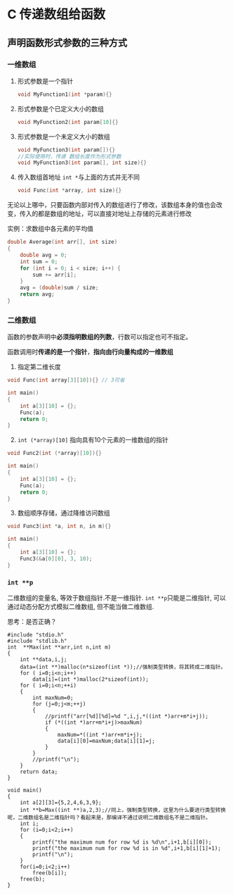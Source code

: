 # C 传递数组给函数

## 声明函数形式参数的三种方式

### 一维数组

1. 形式参数是一个指针

   ```c
   void MyFunction1(int *param){}
   ```

2. 形式参数是个已定义大小的数组

   ```c
   void MyFunction2(int param[10]{}
   ```

3. 形式参数是一个未定义大小的数组

   ```c
   void MyFunction3(int param[]){}
   //实际使用时，传递 数组长度作为形式参数
   void MyFunction3(int param[], int size){}
   ```

4. 传入数组首地址 `int *`与上面的方式并无不同

   ```c
   void Func(int *array, int size){}
   ```

   

无论以上哪中，只要函数内部对传入的数组进行了修改，该数组本身的值也会改变，传入的都是数组的地址，可以直接对地址上存储的元素进行修改

实例：求数组中各元素的平均值

```c
double Average(int arr[], int size)
{
    double avg = 0;
    int sum = 0;
    for (int i = 0; i < size; i++) {
        sum += arr[i];
    }
    avg = (double)sum / size;
    return avg;
}
```

### 

### 二维数组

函数的参数声明中**必须指明数组的列数**，行数可以指定也可不指定。

函数调用时**传递的是一个指针**，**指向由行向量构成的一维数组**

1. 指定第二维长度

```c
void Func(int array[3][10]){} // 3可省

int main()
{
    int a[3][10] = {};
    Func(a);
    return 0;
}
```

2. `int (*array)[10]` 指向具有10个元素的一维数组的指针

```c
void Func2(int (*array)[10]){}

int main()
{
    int a[3][10] = {};
    Func(a);
    return 0;
}
```

3. 数组顺序存储，通过降维访问数组

```c
void Func3(int *a, int n, in m){}

int main()
{
    int a[3][10] = {};
    Func3(&a[0][0], 3, 10);
}
```





### `int **p`

二维数组的变量名, 等效于数组指针.不是一维指针.
`int **p`只能是二维指针, 可以通过动态分配方式模拟二维数组, 但不能当做二维数组.



思考：是否正确？

```
#include "stdio.h"
#include "stdlib.h"
int  **Max(int **arr,int n,int m)
{
    int **data,i,j;
	data=(int **)malloc(n*sizeof(int *));//强制类型转换，将其转成二维指针。
	for ( i=0;i<n;i++)
		data[i]=(int *)malloc(2*sizeof(int));
	for ( i=0;i<n;++i)
	{
		int maxNum=0;
		for (j=0;j<m;++j)
		{
			//printf("arr[%d][%d]=%d ",i,j,*((int *)arr+m*i+j));
			if (*((int *)arr+m*i+j)>maxNum)
			{
				maxNum=*((int *)arr+m*i+j);
				data[i][0]=maxNum;data[i][1]=j;
			}
		}
		//printf("\n");
	}
    return data;
}

void main()
{
	int a[2][3]={5,2,4,6,3,9};
    int **b=Max((int **)a,2,3);//同上，强制类型转换，这里为什么要进行类型转换呢，二维数组名是二维指针吗？看起来是，那编译不通过说明二维数组名不是二维指针。
    int i;
	for (i=0;i<2;i++)
	{
		printf("the maximum num for row %d is %d\n",i+1,b[i][0]);
		printf("the maximum num for row %d is in %d",i+1,b[i][1]+1);
		printf("\n");
	}
	for(i=0;i<2;i++)
		free(b[i]);
	free(b);
}
```

